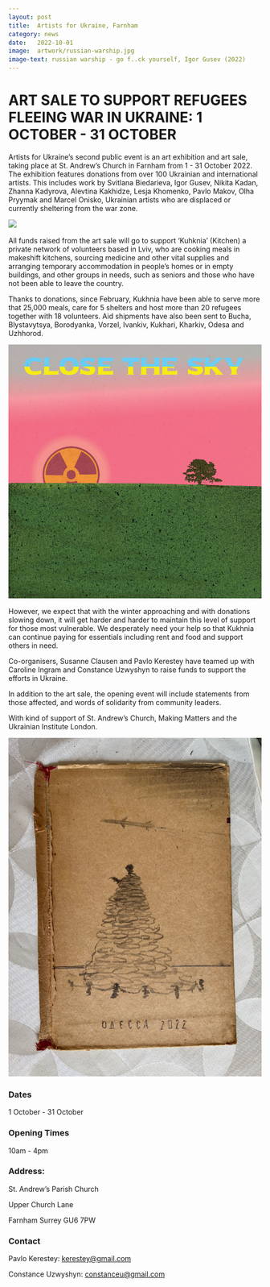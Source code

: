 ```yaml
---
layout: post
title:  Artists for Ukraine, Farnham
category: news
date:   2022-10-01
image:  artwork/russian-warship.jpg
image-text: russian warship - go f..ck yourself, Igor Gusev (2022)
---
```

# ART SALE TO SUPPORT REFUGEES FLEEING WAR IN UKRAINE: 1 OCTOBER - 31 OCTOBER

Artists for Ukraine’s second public event is an art exhibition and art sale, taking place at St.
Andrew’s Church in Farnham from 1 - 31 October 2022. The exhibition features donations
from over 100 Ukrainian and international artists. This includes work by Svitlana Biedarieva,
Igor Gusev, Nikita Kadan, Zhanna Kadyrova, Alevtina Kakhidze, Lesja Khomenko, Pavlo
Makov, Olha Pryymak and Marcel Onisko, Ukrainian artists who are displaced or currently
sheltering from the war zone.

![](/assets/images/artwork/ukraine-improvement.jpg)

All funds raised from the art sale will go to support ‘Kuhknia’ (Kitchen) a private network of
volunteers based in Lviv, who are cooking meals in makeshift kitchens, sourcing medicine
and other vital supplies and arranging temporary accommodation in people’s homes or in
empty buildings, and other groups in needs, such as seniors and those who have not been
able to leave the country.

Thanks to donations, since February, Kukhnia have been able to serve more that 25,000
meals, care for 5 shelters and host more than 20 refugees together with 18 volunteers. Aid
shipments have also been sent to Bucha, Blystavytsya, Borodyanka, Vorzel, Ivankiv,
Kukhari, Kharkiv, Odesa and Uzhhorod.

![](/assets/images/close-the-sky.jpg)

However, we expect that with the winter approaching and with donations slowing down, it will
get harder and harder to maintain this level of support for those most vulnerable. We
desperately need your help so that Kukhnia can continue paying for essentials including rent
and food and support others in need.

Co-organisers, Susanne Clausen and Pavlo Kerestey have teamed up with Caroline Ingram
and Constance Uzwyshyn to raise funds to support the efforts in Ukraine.

In addition to the art sale, the opening event will include statements from those affected, and
words of solidarity from community leaders.

With kind of support of St. Andrew’s Church, Making Matters and the Ukrainian Institute
London.

![](/assets/images/odesa-2022.jpg)

### Dates

1 October - 31 October

### Opening Times

10am - 4pm

### Address:

St. Andrew’s Parish Church

Upper Church Lane

Farnham Surrey GU6 7PW    

### Contact

Pavlo Kerestey: kerestey@gmail.com

Constance Uzwyshyn: constanceu@gmail.com
